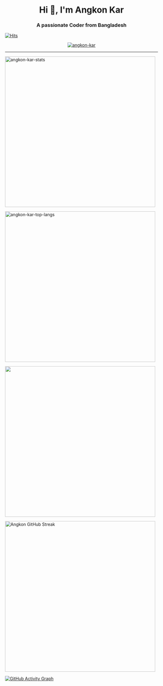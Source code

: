 <h1 align="center">Hi 👋, I'm Angkon Kar</h1>
<h3 align="center">A passionate Coder from Bangladesh</h3>

[![Hits](https://u8views.com/api/v1/github/profiles/63663261/views/day-week-month-total-count.svg)](https://u8views.com/github/Angkon-kar)

<p align="center">
  <a href="https://github.com/ryo-ma/github-profile-trophy">
    <img src="https://trophygh.kolioaris.xyz/?username=angkon-kar&rank=-?" alt="angkon-kar" />
  </a>
</p>

---

<p align="left">
  <img src="https://github-readme-stats-delta-snowy-48.vercel.app/api?username=angkon-kar&rank_icon=github&show_icons=true&locale=en&theme=dark" alt="angkon-kar-stats" width="495" />
</p>

<p align="left">
  <img src="https://github-readme-stats-delta-snowy-48.vercel.app/api/top-langs?username=angkon-kar&layout=compact&show_icons=true&locale=en&theme=dark" alt="angkon-kar-top-langs" width="495" />
</p>

<p>
  <img src="https://github-readme-stats-delta-snowy-48.vercel.app/api/top-langs/?username=angkon-kar&stats_format=bytes&show_icons=true&locale=en&theme=dark" width="495" />
</p>

<p><a href="https://git.io/streak-stats">
  <img src="https://readme-streak-am90ad4ap-sherlock1956s-projects.vercel.app?user=angkon-kar&theme=dark" alt="Angkon GitHub Streak" width="495" />
</a></p>

<p align="left">
  <a href="https://github.com/Angkon-kar?tab=repositories">
    <img src="https://github-readme-activity-graph.vercel.app/graph?username=angkon-kar&theme=react-dark&hide_title=true&hide_border=true" alt="GitHub Activity Graph" />
  </a>
</p>

